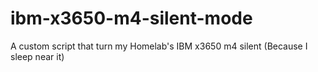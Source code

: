 # ibm-x3650-m4-silent-mode
A custom script that turn my Homelab's IBM x3650 m4 silent (Because I sleep near it)
